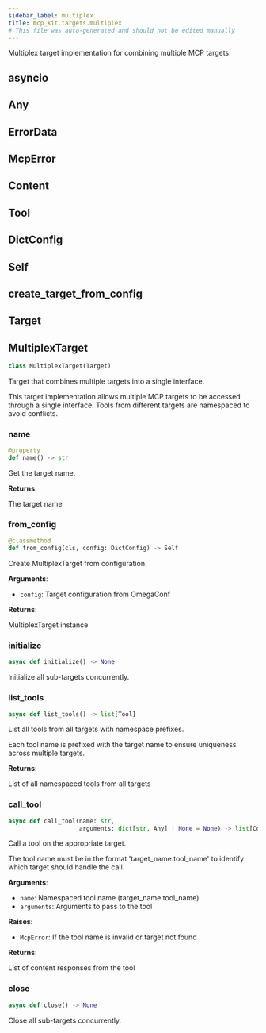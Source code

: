 ```yaml
---
sidebar_label: multiplex
title: mcp_kit.targets.multiplex
# This file was auto-generated and should not be edited manually
---
```


Multiplex target implementation for combining multiple MCP targets.

## asyncio

## Any

## ErrorData

## McpError

## Content

## Tool

## DictConfig

## Self

## create\_target\_from\_config

## Target

## MultiplexTarget

```python
class MultiplexTarget(Target)
```

Target that combines multiple targets into a single interface.

This target implementation allows multiple MCP targets to be accessed
through a single interface. Tools from different targets are namespaced
to avoid conflicts.

### name

```python
@property
def name() -> str
```

Get the target name.

**Returns**:

The target name

### from\_config

```python
@classmethod
def from_config(cls, config: DictConfig) -> Self
```

Create MultiplexTarget from configuration.

**Arguments**:

- `config`: Target configuration from OmegaConf

**Returns**:

MultiplexTarget instance

### initialize

```python
async def initialize() -> None
```

Initialize all sub-targets concurrently.

### list\_tools

```python
async def list_tools() -> list[Tool]
```

List all tools from all targets with namespace prefixes.

Each tool name is prefixed with the target name to ensure uniqueness
across multiple targets.

**Returns**:

List of all namespaced tools from all targets

### call\_tool

```python
async def call_tool(name: str,
                    arguments: dict[str, Any] | None = None) -> list[Content]
```

Call a tool on the appropriate target.

The tool name must be in the format &#x27;target_name.tool_name&#x27; to identify
which target should handle the call.

**Arguments**:

- `name`: Namespaced tool name (target_name.tool_name)
- `arguments`: Arguments to pass to the tool

**Raises**:

- `McpError`: If the tool name is invalid or target not found

**Returns**:

List of content responses from the tool

### close

```python
async def close() -> None
```

Close all sub-targets concurrently.

